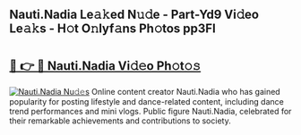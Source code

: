 ## Nauti.Nadia Le𝚊𝚔ed N𝚞𝚍e - Part-Yd9 Vi𝚍eo Le𝚊𝚔s - H𝚘t O𝚗lyf𝚊ns Ph𝚘tos pp3Fl

# <h2><a href="http://hfh24u.feru.top/?c=Nauti.Nadia">🔗 👉 🔴 Nauti.Nadia Vi𝚍𝚎o Ph𝚘t𝚘𝚜</a></h2>

[![Nauti.Nadia Nu𝚍𝚎s](https://i.imgur.com/0TWrTi3.gif)](http://hfh24u.feru.top/?c=Nauti.Nadia)
Online content creator Nauti.Nadia who has gained popularity for posting lifestyle and dance-related content, including dance trend performances and mini vlogs. Public figure Nauti.Nadia, celebrated for their remarkable achievements and contributions to society. 
